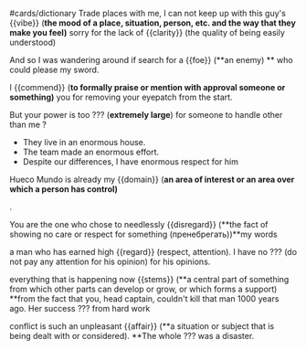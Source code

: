 #cards/dictionary
Trade places with me, I can not keep up with this guy's {{vibe}} (**the mood of a place, situation, person, etc. and the way that they make you feel)** 
sorry for the lack of {{clarity}} (the quality of being easily understood) 

 <!--SR:!2023-12-12,9,270-->

And so I was wandering around if search for a {{foe}} (**an enemy) ** who could please my sword. <!--SR:!2024-01-24,22,260--> 

I {{commend}} (**to formally praise or mention with approval someone or something)** you for removing your eyepatch from the start. <!--SR:!2024-03-28,69,270-->

 <!--SR:!2023-12-10,9,287-->

But your power is too ??? (**extremely large**) for someone to handle other than me
?
- They live in an enormous house.
- The team made an enormous effort.
- Despite our differences, I have enormous respect for him <!--SR:!2024-02-12,31,268-->

 <!--SR:!2023-11-27,4,270-->

Hueco Mundo is already my {{domain}} (**an area of interest or an area over which a person has control)** <!--SR:!2024-01-24,30,280-->

. <!--SR:!2023-12-10,9,280-->

You are the one who chose to needlessly {{disregard}} (**the fact of showing no care or respect for something (пренебрегать))**my words <!--SR:!2024-02-04,21,240-->

a man who has earned high {{regard}} (respect, attention). I have no ??? (do not pay any attention for his opinion) for his opinions. <!--SR:!2024-03-18,63,290-->

everything that is happening now {{stems}} (**a central part of something from which other parts can develop or grow, or which forms a support) **from the fact that you, head captain, couldn't kill that man 1000 years ago. Her success ??? from hard work <!--SR:!2024-02-28,42,250-->

conflict is such an unpleasant {{affair}} (**a situation or subject that is being dealt with or considered). **The whole ??? was a disaster. <!--SR:!2024-04-10,81,300-->